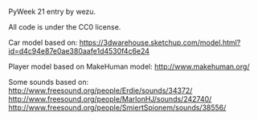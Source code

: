 PyWeek 21 entry by wezu.

All code is under the CC0 license.

Car model based on:
https://3dwarehouse.sketchup.com/model.html?id=d4c94e87e0ae380aafe1d4530f4c6e24

Player model based on MakeHuman model:
http://www.makehuman.org/

Some sounds based on:
http://www.freesound.org/people/Erdie/sounds/34372/ 
http://www.freesound.org/people/MarlonHJ/sounds/242740/
http://www.freesound.org/people/SmiertSpionem/sounds/38556/
